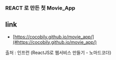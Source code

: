 ### REACT 로 만든 첫 Movie_App

## link 
- [https://cocobily.github.io/movie_app/](#https://cocobily.github.io/movie_app/)

출처 : 인프런 (ReactJS로 웹서비스 만들기 - 노마드코더) 